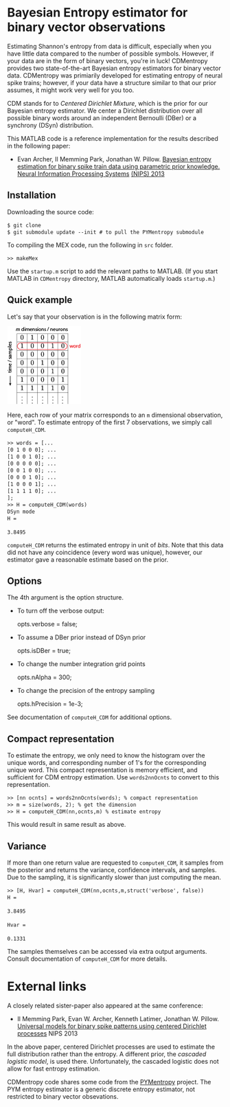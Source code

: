 Bayesian Entropy estimator for binary vector observations
=========================================================

Estimating Shannon's entropy from data is difficult, especially when you have little data compared to the number of possible symbols.
However, if your data are in the form of binary vectors, you're in luck!
CDMentropy provides two state-of-the-art Bayesian entropy estimators for binary vector data.
CDMentropy was primiarily developed for estimating entropy of neural spike trains; however, if your data have a structure similar to that our prior assumes, it might work very well for you too.

CDM stands for to *Centered Dirichlet Mixture*, which is the prior for our Bayesian entropy estimator.
We center a Dirichlet distribution over all possible binary words around an independent Bernoulli (DBer) or a synchrony (DSyn) distribution.

This MATLAB code is a reference implementation for the results described in the following paper:

- Evan Archer, Il Memming Park, Jonathan W. Pillow. [Bayesian entropy estimation for binary spike train data using parametric prior knowledge. Neural Information Processing Systems](http://papers.nips.cc/paper/4873-bayesian-entropy-estimation-for-binary-spike-train-data-using-parametric-prior-knowledge) [(NIPS) 2013](http://books.nips.cc/nips26.html)

Installation
------------
Downloading the source code:

    $ git clone 
    $ git submodule update --init # to pull the PYMentropy submodule

To compiling the MEX code, run the following in `src` folder.

    >> makeMex

Use the `startup.m` script to add the relevant paths to MATLAB.
(If you start MATLAB in `CDMentropy` directory, MATLAB automatically loads `startup.m`.)

Quick example
-------------
Let's say that your observation is in the following matrix form:

![](doc/figs/binary_vector_observations.png)

Here, each row of your matrix corresponds to an `m` dimensional observation, or "word".
To estimate entropy of the first 7 observations, we simply call `computeH_CDM`.

    >> words = [...
	[0 1 0 0 0]; ...
	[1 0 0 1 0]; ...
	[0 0 0 0 0]; ...
	[0 0 1 0 0]; ...
	[0 0 0 1 0]; ...
	[1 0 0 0 1]; ...
	[1 1 1 1 0]; ...
    ];
    >> H = computeH_CDM(words)
    DSyn mode
    H =

	3.8495

`computeH_CDM` returns the estimated entropy in unit of *bits*.
Note that this data did not have any coincidence (every word was unique), however, our estimator gave a reasonable estimate based on the prior.

Options
-------
The 4th argument is the option structure.

- To turn off the verbose output:

    opts.verbose = false;

- To assume a DBer prior instead of DSyn prior

    opts.isDBer = true;

- To change the number integration grid points

    opts.nAlpha = 300;

- To change the precision of the entropy sampling

    opts.hPrecision = 1e-3;

See documentation of `computeH_CDM` for additional options.

Compact representation
----------------------
To estimate the entropy, we only need to know the histogram over the unique words, and corresponding number of 1's for the corresponding unique word.
This compact representation is memory efficient, and sufficient for CDM entropy estimation.
Use `words2nnOcnts` to convert to this representation.

    >> [nn ocnts] = words2nnOcnts(words); % compact representation
    >> m = size(words, 2); % get the dimension
    >> H = computeH_CDM(nn,ocnts,m) % estimate entropy

This would result in same result as above.

Variance
--------
If more than one return value are requested to `computeH_CDM`, it samples from the posterior and returns the variance, confidence intervals, and samples. Due to the sampling, it is significantly slower than just computing the mean.

    >> [H, Hvar] = computeH_CDM(nn,ocnts,m,struct('verbose', false))
    H =

	3.8495

    Hvar =

	0.1331

The samples themselves can be accessed via extra output arguments.
Consult documentation of `computeH_CDM` for more details.

External links
==============
A closely related sister-paper also appeared at the same conference:

- Il Memming Park, Evan W. Archer, Kenneth Latimer, Jonathan W. Pillow. [Universal models for binary spike patterns using centered Dirichlet processes](http://papers.nips.cc/paper/5050-universal-models-for-binary-spike-patterns-using-centered-dirichlet-processes) NIPS 2013

In the above paper, centered Dirichlet processes are used to estimate the full distribution rather than the entropy. A different prior, the *cascaded logistic model*, is used there. Unfortunately, the cascaded logistic does not allow for fast entropy estimation.

CDMentropy code shares some code from the [PYMentropy](https://github.com/pillowlab/PYMentropy) project. The PYM entropy estimator is a generic discrete entropy estimator, not restricted to binary vector obsevations.
